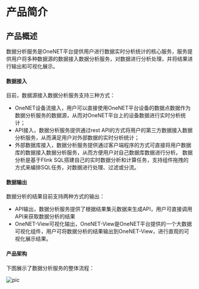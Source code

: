 # 产品简介
## 产品概述

数据分析服务是OneNET平台提供用户进行数据实时分析统计的核心服务，服务提供用户将多种数据源的数据接入数据分析服务，对数据进行分析处理，并将结果进行输出和可视化展示。

#### 数据接入

目前，数据源接入数据分析服务支持三种方式：
* OneNET设备流接入，用户可以直接使用OneNET平台设备的数据点数据作为数据分析服务的数据源，从而对OneNET平台上的设备数据进行实时分析统计；
* API接入，数据分析服务提供通过rest API的方式将用户的第三方数据接入数据分析服务，从而满足用户对外部数据的实时分析统计；
* 外部数据库接入，数据分析服务提供通过客户端程序的方式可直接将用户数据库的数据接入数据分析服务，从而方便用户对自己数据库数据进行分析。
数据分析是基于Flink SQL搭建自己的实时数据分析和计算任务，支持组件拖拽的方式来编排SQL任务，对数据进行处理、过滤或分流。

#### 数据输出

数据分析的结果目前支持两种方式的输出：
* API输出，数据分析服务提供了根据结果集元数据来生成API，用户可直接调用API来获取数据分析的结果
* OneNET-View可视化输出，OneNET-View是OneNET平台提供的一个大数据可视化组件，用户可将数据分析的结果输出到OneNET-View，进行直观的可视化展示结果。

#### 产品架构

下图展示了数据分析服务的整体流程：

![pic](/images/data/frame.png)
